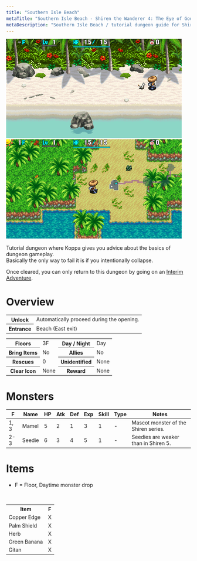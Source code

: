 ```yaml
---
title: "Southern Isle Beach"
metaTitle: "Southern Isle Beach - Shiren the Wanderer 4: The Eye of God Wiki"
metaDescription: "Southern Isle Beach / tutorial dungeon guide for Shiren the Wanderer 4: The Eye of God and the Devil's Navel."
---
```


<div class="dungeonPageTopImage2">
  <img src="../images/dungeons/southern_isle.png"/> <img src="../images/dungeons/southern_isle_2.png"/>
</div>

Tutorial dungeon where Koppa gives you advice about the basics of dungeon gameplay.<br/>Basically the only way to fail it is if you intentionally collapse.

Once cleared, you can only return to this dungeon by going on an [Interim Adventure](/system/wanderer-rescue#interim-adventure).

# Overview

<table class="dungeonOverview">
  <tr>
    <th>Unlock</th>
    <td class="highlightYellow">Automatically proceed during the opening.</td>
  </tr>
  <tr>
    <th>Entrance</th>
    <td class="highlightYellow">Beach (East exit)</td>
  </tr>
</table>

<table class="dungeonTable">
  <tr>
    <th>Floors</th>
    <td>3F</td>
    <th>Day / Night</th>
    <td>Day</td>
  </tr>
  <tr>
    <th>Bring Items</th>
    <td>No</td>
    <th>Allies</th>
    <td>No</td>
  </tr>
  <tr>
    <th>Rescues</th>
    <td>0</td>
    <th>Unidentified</th>
    <td colspan="3">None</td>
  </tr>
  <tr>
    <th>Clear Icon</th>
    <td>None</td>
    <th>Reward</th>
    <td>None</td>
  </tr>
</table>

# Monsters

<table class="dungeonMonsterList monsterListDay">
  <thead>
    <tr>
      <th>F</th>
      <th>Name</th>
      <th>HP</th>
      <th>Atk</th>
      <th>Def</th>
      <th>Exp</th>
      <th>Skill</th>
      <th>Type</th>
      <th>Notes</th>
    </tr>
  </thead>
  <tbody>
    <tr>
      <td>1, 3</td>
      <td>Mamel</td>
      <td>5</td>
      <td>2</td>
      <td>1</td>
      <td>3</td>
      <td>1</td>
      <td>-</td>
      <td>Mascot monster of the Shiren series.</td>
    </tr>
    <tr>
      <td>2-3</td>
      <td>Seedie</td>
      <td>6</td>
      <td>3</td>
      <td>4</td>
      <td>5</td>
      <td>1</td>
      <td>-</td>
      <td>Seedies are weaker than in Shiren 5.</td>
    </tr>
  </tbody>
</table>

# Items

- F = Floor, Daytime monster drop

<br/>

<table class="dungeonTable">
  <tr>
    <th class="highlightGreen">Item</th>
    <th class="highlightGreen">F</th>
  </tr>
  <tr>
    <td class="leftText">Copper Edge</td>
    <td>X</td>
  </tr>
  <tr>
    <td class="leftText">Palm Shield</td>
    <td>X</td>
  </tr>
  <tr>
    <td class="leftText">Herb</td>
    <td>X</td>
  </tr>
  <tr>
    <td class="leftText">Green Banana</td>
    <td>X</td>
  </tr>
  <tr>
    <td class="leftText">Gitan</td>
    <td>X</td>
  </tr>
</table>
